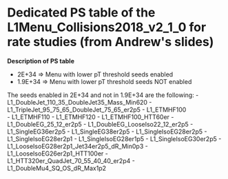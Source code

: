 # Dedicated PS table of the L1Menu_Collisions2018_v2_1_0 for rate studies (from Andrew's slides)

**Description of PS table**

* 2E+34 => Menu with lower pT threshold seeds enabled
* 1.9E+34 => Menu with lower pT threshold seeds NOT enabled

The seeds enabled in 2E+34 and not in 1.9E+34 are the following:
    - L1_DoubleJet_110_35_DoubleJet35_Mass_Min620
    - L1_TripleJet_95_75_65_DoubleJet_75_65_er2p5
    - L1_ETMHF100   
    - L1_ETMHF110 
    - L1_ETMHF120 
    - L1_ETMHF100_HTT60er
    - L1_DoubleEG_25_12_er2p5 
    - L1_DoubleEG_LooseIso22_12_er2p5
    - L1_SingleEG36er2p5
    - L1_SingleEG38er2p5
    - L1_SingleIsoEG28er2p5
    - L1_SingleIsoEG28er2p1
    - L1_SingleIsoEG28er1p5
    - L1_SingleIsoEG30er2p5
    - L1_LooseIsoEG28er2p1_Jet34er2p5_dR_Min0p3
    - L1_LooseIsoEG26er2p1_HTT100er
    - L1_HTT320er_QuadJet_70_55_40_40_er2p4
    - L1_DoubleMu4_SQ_OS_dR_Max1p2 

